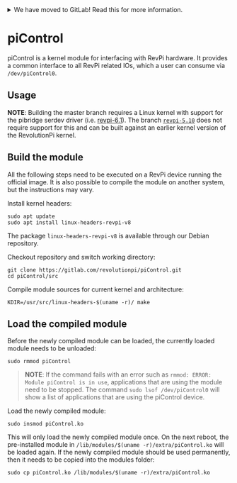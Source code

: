 <!--
SPDX-FileCopyrightText: 2023-2024 KUNBUS GmbH
SPDX-License-Identifier: GPL-2.0-only
-->

<details>
<summary>We have moved to GitLab! Read this for more information.</summary>

We have recently moved our repositories to GitLab. You can find piControl
here: https://gitlab.com/revolutionpi/piControl  
All repositories on GitHub will stay up-to-date by being synchronised from
GitLab.

We still maintain a presence on GitHub but our work happens over at GitLab. If
you want to contribute to any of our projects we would prefer this contribution
to happen on GitLab, but we also still accept contributions on GitHub if you
prefer that.
</details>

# piControl

piControl is a kernel module for interfacing with RevPi hardware. It provides a
common interface to all RevPi related IOs, which a user can consume via
`/dev/piControl0`.

## Usage

**NOTE**: Building the master branch requires a Linux kernel with support for
the pibridge serdev driver (i.e.
[revpi-6.1](https://gitlab.com/revolutionpi/linux/commits/devel/revpi-6.1)).
The branch
[`revpi-5.10`](https://gitlab.com/revolutionpi/linux/commits/revpi-5.10) does
not require support for this and can be built against an earlier kernel version
of the RevolutionPi kernel.

## Build the module

All the following steps need to be executed on a RevPi device running the
official image. It is also possible to compile the module on another system,
but the instructions may vary.

Install kernel headers:

```
sudo apt update
sudo apt install linux-headers-revpi-v8
```

The package `linux-headers-revpi-v8` is available through our Debian repository.

Checkout repository and switch working directory:

```
git clone https://gitlab.com/revolutionpi/piControl.git
cd piControl/src
```

Compile module sources for current kernel and architecture:

```
KDIR=/usr/src/linux-headers-$(uname -r)/ make
```

## Load the compiled module

Before the newly compiled module can be loaded, the currently loaded module
needs to be unloaded:

```
sudo rmmod piControl
```

> **NOTE**: If the command fails with an error such as `rmmod: ERROR: Module
> piControl is in use`, applications that are using the module need to be
> stopped. The command `sudo lsof /dev/piControl0` will show a list of
> applications that are using the piControl device.

Load the newly compiled module:

```
sudo insmod piControl.ko
```

This will only load the newly compiled module once. On the next reboot, the
pre-installed module in `/lib/modules/$(uname -r)/extra/piControl.ko` will be
loaded again. If the newly compiled module should be used permanently, then it
needs to be copied into the modules folder:

```
sudo cp piControl.ko /lib/modules/$(uname -r)/extra/piControl.ko
```
